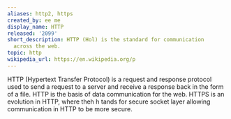 ```yaml
---
aliases: http2, https
created_by: ee me
display_name: HTTP
released: '2099'
short_description: HTTP (Hol) is the standard for communication
  across the web.
topic: http
wikipedia_url: https://en.wikipedia.org/p
---
```

HTTP (Hypertext Transfer Protocol) is a request and response protocol used to send a request to a server and receive a response back in the form of a file. HTTP is the basis of data communication for the web. HTTPS is an evolution in HTTP, where theh h tands for secure socket layer allowing communication in HTTP to be more secure.
